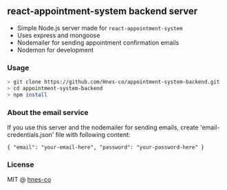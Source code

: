 ## react-appointment-system backend server

- Simple Node.js server made for `react-appointment-system`
- Uses express and mongoose
- Nodemailer for sending appointment confirmation emails 
- Nodemon for development

### Usage

```bash
> git clone https://github.com/Hnes-co/appointment-system-backend.git
> cd appointment-system-backend 
> npm install
```

### About the email service

If you use this server and the nodemailer for sending emails,
create 'email-credentials.json' file with following content:

`
{
  "email": "your-email-here",
  "password": "your-password-here"
}
`
### License

MIT @ [hnes-co](https://github.com/Hnes-co)
